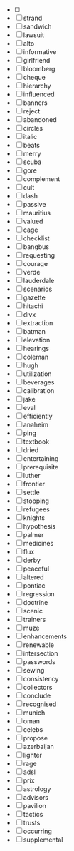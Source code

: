 - [ ] 
- [ ] strand
- [ ] sandwich
- [ ] lawsuit
- [ ] alto
- [ ] informative
- [ ] girlfriend
- [ ] bloomberg
- [ ] cheque
- [ ] hierarchy
- [ ] influenced
- [ ] banners
- [ ] reject
- [ ] abandoned
- [ ] circles
- [ ] italic
- [ ] beats
- [ ] merry
- [ ] scuba
- [ ] gore
- [ ] complement
- [ ] cult
- [ ] dash
- [ ] passive
- [ ] mauritius
- [ ] valued
- [ ] cage
- [ ] checklist
- [ ] bangbus
- [ ] requesting
- [ ] courage
- [ ] verde
- [ ] lauderdale
- [ ] scenarios
- [ ] gazette
- [ ] hitachi
- [ ] divx
- [ ] extraction
- [ ] batman
- [ ] elevation
- [ ] hearings
- [ ] coleman
- [ ] hugh
- [ ] utilization
- [ ] beverages
- [ ] calibration
- [ ] jake
- [ ] eval
- [ ] efficiently
- [ ] anaheim
- [ ] ping
- [ ] textbook
- [ ] dried
- [ ] entertaining
- [ ] prerequisite
- [ ] luther
- [ ] frontier
- [ ] settle
- [ ] stopping
- [ ] refugees
- [ ] knights
- [ ] hypothesis
- [ ] palmer
- [ ] medicines
- [ ] flux
- [ ] derby
- [ ] peaceful
- [ ] altered
- [ ] pontiac
- [ ] regression
- [ ] doctrine
- [ ] scenic
- [ ] trainers
- [ ] muze
- [ ] enhancements
- [ ] renewable
- [ ] intersection
- [ ] passwords
- [ ] sewing
- [ ] consistency
- [ ] collectors
- [ ] conclude
- [ ] recognised
- [ ] munich
- [ ] oman
- [ ] celebs
- [ ] propose
- [ ] azerbaijan
- [ ] lighter
- [ ] rage
- [ ] adsl
- [ ] prix
- [ ] astrology
- [ ] advisors
- [ ] pavilion
- [ ] tactics
- [ ] trusts
- [ ] occurring
- [ ] supplemental